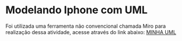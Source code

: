 # Modelando Iphone com UML

Foi utilizada uma ferramenta não convencional chamada Miro para realização dessa atividade, acesse através do link abaixo:
[MINHA UML](https://miro.com/welcomeonboard/MUk2T0N6elNmNmJoVDFNZ0xIV1FYd1hUVE5kOWlpbHJXaG50SXU5UjhrUm1iZGtDV25lT2Y1Y2o4NXZSNFJpV3wzNDU4NzY0NTkxNzA3MjQ0NDY2fDI=?share_link_id=479731891220)
